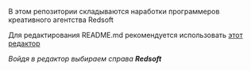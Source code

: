 В этом репозитории складываются наработки программеров креативного агентства Redsoft

Для редактирования README.md рекомендуется использовать [этот редактор](http://prose.io/) 

_Войдя в редактор выбираем справа **Redsoft**_